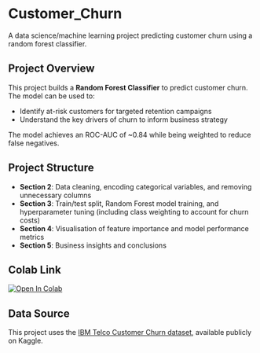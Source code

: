 # Customer_Churn
A data science/machine learning project predicting customer churn using a random forest classifier.

## Project Overview
This project builds a **Random Forest Classifier** to predict customer churn.  
The model can be used to:
- Identify at-risk customers for targeted retention campaigns  
- Understand the key drivers of churn to inform business strategy  

The model achieves an ROC-AUC of ~0.84 while being weighted to reduce false negatives.

## Project Structure
- **Section 2**: Data cleaning, encoding categorical variables, and removing unnecessary columns  
- **Section 3**: Train/test split, Random Forest model training, and hyperparameter tuning (including class weighting to account for churn costs)  
- **Section 4**: Visualisation of feature importance and model performance metrics  
- **Section 5**: Business insights and conclusions

## Colab Link
[![Open In Colab](https://colab.research.google.com/assets/colab-badge.svg)](https://colab.research.google.com/drive/1nV8d742xNV_z_n_O61QrVK3jCjFG8d2A?usp=sharing)

## Data Source
This project uses the [IBM Telco Customer Churn dataset](https://www.kaggle.com/datasets/blastchar/telco-customer-churn), available publicly on Kaggle.

